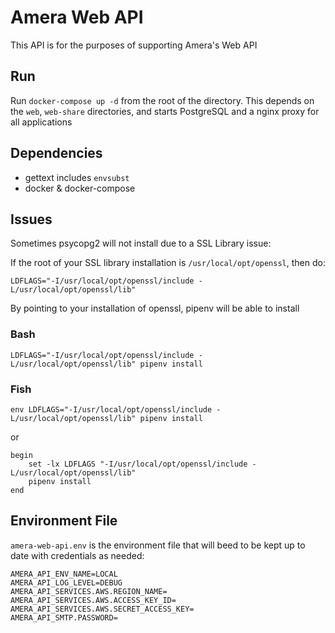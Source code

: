 # Amera Web API

This API is for the purposes of supporting Amera's Web API

## Run

Run `docker-compose up -d` from the root of the directory.   This depends on the `web`, `web-share` directories, and starts PostgreSQL and a nginx proxy for all applications

## Dependencies

* gettext includes `envsubst`
* docker & docker-compose

## Issues

Sometimes psycopg2 will not install due to a SSL Library issue:

If the root of your SSL library installation is `/usr/local/opt/openssl`, then do:

```shell
LDFLAGS="-I/usr/local/opt/openssl/include -L/usr/local/opt/openssl/lib"
```

By pointing to your installation of openssl, pipenv will be able to install

### Bash

```shell
LDFLAGS="-I/usr/local/opt/openssl/include -L/usr/local/opt/openssl/lib" pipenv install
```

### Fish

```shell
env LDFLAGS="-I/usr/local/opt/openssl/include -L/usr/local/opt/openssl/lib" pipenv install
```

or

```shell
begin
    set -lx LDFLAGS "-I/usr/local/opt/openssl/include -L/usr/local/opt/openssl/lib"
    pipenv install
end
```

## Environment File

`amera-web-api.env` is the environment file that will beed to be kept up to date with credentials as needed:

```shell
AMERA_API_ENV_NAME=LOCAL
AMERA_API_LOG_LEVEL=DEBUG
AMERA_API_SERVICES.AWS.REGION_NAME=
AMERA_API_SERVICES.AWS.ACCESS_KEY_ID=
AMERA_API_SERVICES.AWS.SECRET_ACCESS_KEY=
AMERA_API_SMTP.PASSWORD=
```
